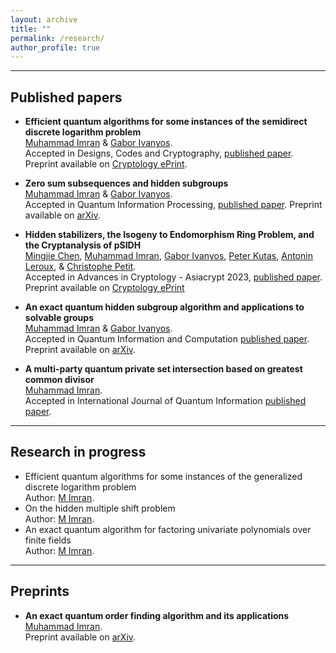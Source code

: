 ```yaml
---
layout: archive
title: ""
permalink: /research/
author_profile: true
---
```


---
## Published papers
* <b>Efficient quantum algorithms for some instances of the semidirect discrete logarithm problem</b>
<br>[Muhammad Imran](https://muh-imran.github.io) & [Gabor Ivanyos](http://old.sztaki.hu/~ivanyos/).
<br>Accepted in Designs, Codes and Cryptography, [published paper](https://rdcu.be/dICPX). Preprint available on [Cryptology ePrint](https://eprint.iacr.org/2023/1953/).

* <b>Zero sum subsequences and hidden subgroups</b>
<br>[Muhammad Imran](https://muh-imran.github.io) & [Gabor Ivanyos](http://old.sztaki.hu/~ivanyos/).
<br>Accepted in Quantum Information Processing, [published paper](https://doi.org/10.1007/s11128-023-04228-2). Preprint available on [arXiv](https://arxiv.org/abs/2304.08376).

* <b>Hidden stabilizers, the Isogeny to Endomorphism Ring Problem, and the Cryptanalysis of pSIDH</b>
<br>[Mingjie Chen](https://www.birmingham.ac.uk/staff/profiles/computer-science/research-fellow/chen-mingjie.aspx), [Muhammad Imran](https://muh-imran.github.io), [Gabor Ivanyos](http://old.sztaki.hu/~ivanyos/), [Peter Kutas](https://sites.google.com/view/peterkutas89/main-page?authuser=0), [Antonin Leroux](https://tonioecto.github.io/antoninleroux/), & [Christophe Petit](https://christophe.petit.web.ulb.be/index.html).
<br> Accepted in Advances in Cryptology - Asiacrypt 2023, [published paper](https://doi.org/10.1007/978-981-99-8727-6_4). Preprint available on [Cryptology ePrint](https://eprint.iacr.org/2023/779)

* <b>An exact quantum hidden subgroup algorithm and applications to solvable groups</b>
<br>[Muhammad Imran](https://muh-imran.github.io) & [Gabor Ivanyos](http://old.sztaki.hu/~ivanyos/).
<br> Accepted in Quantum Information and Computation [published paper](https://doi.org/10.26421/QIC22.9-10-4). Preprint available on [arXiv](https://arxiv.org/abs/2202.04047).


* <b>A multi-party quantum private set intersection based on greatest common divisor</b>
<br>[Muhammad Imran](https://muh-imran.github.io).
<br> Accepted in International Journal of Quantum Information [published paper](https://doi.org/10.1142/S0219749924500539).

---

## Research in progress
* Efficient quantum algorithms for some instances of the generalized discrete logarithm problem
  <br>Author: [M Imran](https://muh-imran.github.io).
* On the hidden multiple shift problem
 <br>Author: [M Imran](https://muh-imran.github.io).
* An exact quantum algorithm for factoring univariate polynomials over finite fields
 <br> Author: [M Imran](https://muh-imran.github.io).

---
## Preprints
* <b>An exact quantum order finding algorithm and its applications</b>
<br>[Muhammad Imran](https://muh-imran.github.io).
<br>Preprint available on [arXiv](https://arxiv.org/abs/2205.04240).
